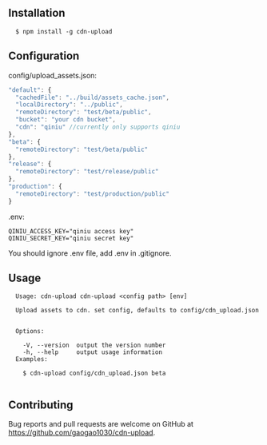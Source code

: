 ## Installation

```
  $ npm install -g cdn-upload
```

## Configuration

config/upload_assets.json:

```js
"default": {
  "cachedFile": "../build/assets_cache.json",
  "localDirectory": "../public",
  "remoteDirectory": "test/beta/public",
  "bucket": "your cdn bucket",
  "cdn": "qiniu" //currently only supports qiniu
},
"beta": {
  "remoteDirectory": "test/beta/public"
},
"release": {
  "remoteDirectory": "test/release/public"
},
"production": {
  "remoteDirectory": "test/production/public"
}
```

.env:

```
QINIU_ACCESS_KEY="qiniu access key"
QINIU_SECRET_KEY="qiniu secret key"

```
You should ignore .env file, add .env in .gitignore.

## Usage

```
  Usage: cdn-upload cdn-upload <config path> [env]

  Upload assets to cdn. set config, defaults to config/cdn_upload.json


  Options:

    -V, --version  output the version number
    -h, --help     output usage information
  Examples:

    $ cdn-upload config/cdn_upload.json beta
    
```
## Contributing

Bug reports and pull requests are welcome on GitHub at https://github.com/gaogao1030/cdn-upload.
